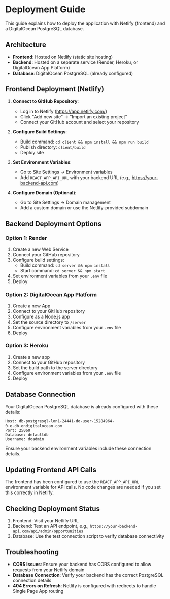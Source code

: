 # Deployment Guide

This guide explains how to deploy the application with Netlify (frontend) and a DigitalOcean PostgreSQL database.

## Architecture

- **Frontend**: Hosted on Netlify (static site hosting)
- **Backend**: Hosted on a separate service (Render, Heroku, or DigitalOcean App Platform)
- **Database**: DigitalOcean PostgreSQL (already configured)

## Frontend Deployment (Netlify)

1. **Connect to GitHub Repository**:
   - Log in to Netlify (https://app.netlify.com/)
   - Click "Add new site" → "Import an existing project"
   - Connect your GitHub account and select your repository

2. **Configure Build Settings**:
   - Build command: `cd client && npm install && npm run build`
   - Publish directory: `client/build`
   - Deploy site

3. **Set Environment Variables**:
   - Go to Site Settings → Environment variables
   - Add `REACT_APP_API_URL` with your backend URL (e.g., https://your-backend-api.com)

4. **Configure Domain (Optional)**:
   - Go to Site Settings → Domain management
   - Add a custom domain or use the Netlify-provided subdomain

## Backend Deployment Options

### Option 1: Render

1. Create a new Web Service
2. Connect your GitHub repository
3. Configure build settings:
   - Build command: `cd server && npm install`
   - Start command: `cd server && npm start`
4. Set environment variables from your `.env` file
5. Deploy

### Option 2: DigitalOcean App Platform

1. Create a new App
2. Connect to your GitHub repository
3. Configure as a Node.js app
4. Set the source directory to `/server`
5. Configure environment variables from your `.env` file
6. Deploy

### Option 3: Heroku

1. Create a new app
2. Connect to your GitHub repository
3. Set the build path to the server directory
4. Configure environment variables from your `.env` file
5. Deploy

## Database Connection

Your DigitalOcean PostgreSQL database is already configured with these details:

```
Host: db-postgresql-lon1-24441-do-user-15284964-0.e.db.ondigitalocean.com
Port: 25060
Database: defaultdb
Username: doadmin
```

Ensure your backend environment variables include these connection details.

## Updating Frontend API Calls

The frontend has been configured to use the `REACT_APP_API_URL` environment variable for API calls. No code changes are needed if you set this correctly in Netlify.

## Checking Deployment Status

1. Frontend: Visit your Netlify URL
2. Backend: Test an API endpoint, e.g., `https://your-backend-api.com/api/admin/opportunities`
3. Database: Use the test connection script to verify database connectivity

## Troubleshooting

- **CORS Issues**: Ensure your backend has CORS configured to allow requests from your Netlify domain
- **Database Connection**: Verify your backend has the correct PostgreSQL connection details
- **404 Errors on Refresh**: Netlify is configured with redirects to handle Single Page App routing 